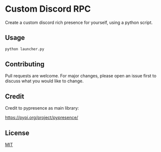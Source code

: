 # Custom Discord RPC

Create a custom discord rich presence for yourself, using a python script.


## Usage

```python
python launcher.py
```

## Contributing
Pull requests are welcome. For major changes, please open an issue first to discuss what you would like to change.

## Credit

Credit to pypresence as main library:

https://pypi.org/project/pypresence/

## License
[MIT](https://choosealicense.com/licenses/mit/)

